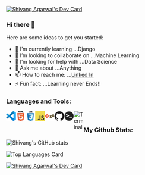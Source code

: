 

<a href="https://app.daily.dev/shivang11"><img src="https://api.daily.dev/devcards/18f4e5c947a6409e80b95f1a2d526d4f.png?r=ia6" width="300" height="600" alt="Shivang Agarwal's Dev Card"/></a>

### Hi there 👋


Here are some ideas to get you started:

- 🌱 I’m currently learning ...Django
- 👯 I’m looking to collaborate on ...Machine Learning 
- 🤔 I’m looking for help with ...Data Science
- 💬 Ask me about ...Anything
- 📫 How to reach me: ...<a href="https://www.linkedin.com/in/shivang-agarwal-9063971b8">Linked In</a>
- ⚡ Fun fact: ...Learning never Ends!!

### Languages and Tools:

<img align="left" alt="Visual Studio Code" width="26px" src="https://raw.githubusercontent.com/github/explore/80688e429a7d4ef2fca1e82350fe8e3517d3494d/topics/visual-studio-code/visual-studio-code.png" />

<img align="left" alt="HTML5" width="26px" src="https://raw.githubusercontent.com/github/explore/80688e429a7d4ef2fca1e82350fe8e3517d3494d/topics/html/html.png" />
<img align="left" alt="CSS3" width="26px" src="https://raw.githubusercontent.com/github/explore/80688e429a7d4ef2fca1e82350fe8e3517d3494d/topics/css/css.png" />

<img align="left" alt="JavaScript" width="26px" src="https://raw.githubusercontent.com/github/explore/80688e429a7d4ef2fca1e82350fe8e3517d3494d/topics/javascript/javascript.png" />

<img align="left" alt="Git" width="26px" src="https://raw.githubusercontent.com/github/explore/80688e429a7d4ef2fca1e82350fe8e3517d3494d/topics/git/git.png" />

<img align="left" alt="GitHub" width="26px" src="https://raw.githubusercontent.com/github/explore/78df643247d429f6cc873026c0622819ad797942/topics/github/github.png" />

<img align="left" alt="Terminal" width="26px" src="https://raw.githubusercontent.com/github/explore/80688e429a7d4ef2fca1e82350fe8e3517d3494d/topics/terminal/terminal.png" />

<img align="left" alt="Terminal" width="26px" src="https://raw.githubusercontent.com/jmnote/z-icons/master/16x16/python.png" />
</br>

### My Github Stats:
![Shivang's GitHub stats](https://github-readme-stats.vercel.app/api?username=Shivang-Agarwal11&hide=contribs,prs)

![Top Languages Card](https://github-readme-stats.vercel.app/api/top-langs/?username=Shivang-Agarwal11&layout=compact)

<a href="https://app.daily.dev/shivang11"><img src="https://api.daily.dev/devcards/18f4e5c947a6409e80b95f1a2d526d4f.png?r=ia6" width="400" height="600" alt="Shivang Agarwal's Dev Card"/></a>
